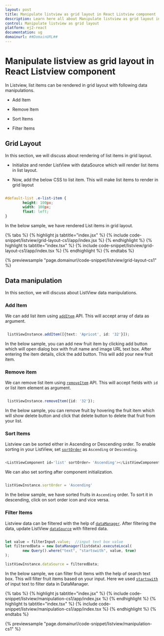 ```yaml
---
layout: post
title: Manipulate listview as grid layout in React Listview component | Syncfusion
description: Learn here all about Manipulate listview as grid layout in Syncfusion React Listview component of Syncfusion Essential JS 2 and more.
control: Manipulate listview as grid layout 
platform: ej2-react
documentation: ug
domainurl: ##DomainURL##
---
```


# Manipulate listview as grid layout in React Listview component

In Listview, list items can be rendered in grid layout with following data manipulations.

* Add Item

* Remove Item

* Sort Items

* Filter Items

## Grid Layout

In this section, we will discuss about rendering of list items in grid layout.

* Initialize and render ListView with dataSource which will render list items in list layout.

* Now, add the below CSS to list item. This will make list items to render in grid layout

```css

#default-list .e-list-item {
        height: 100px;
        width: 100px;
        float: left;
}

```

In the below sample, we have rendered List items in grid layout.

{% tabs %}
{% highlight js tabtitle="index.jsx" %}
{% include code-snippet/listview/grid-layout-cs1/app/index.jsx %}
{% endhighlight %}
{% highlight ts tabtitle="index.tsx" %}
{% include code-snippet/listview/grid-layout-cs1/app/index.tsx %}
{% endhighlight %}
{% endtabs %}

 {% previewsample "page.domainurl/code-snippet/listview/grid-layout-cs1" %}

## Data manipulation

In this section, we will discuss about ListView data manipulations.

### Add Item

We can add list item using [`addItem`](https://ej2.syncfusion.com/react/documentation/api/list-view/#additem) API. This will accept array of data as argument.

```ts

 listViewInstance.addItem([{text: 'Apricot', id: '32'}]);

```

In the below sample, you can add new fruit item by clicking add button which will open dialog box with fruit name and image URL text box. After entering the item details, click the add button. This will add your new fruit item.

### Remove item

We can remove list item using [`removeItem`](https://ej2.syncfusion.com/react/documentation/api/list-view/#removeitem) API. This will accept fields with `id` or list item element as argument.

```ts

 listViewInstance.removeItem({id: '32'});

```

In the below sample, you can remove fruit by hovering the fruit item which will show delete button and click that delete button to delete that fruit from your list.

### Sort Items

Listview can be sorted either in Ascending or Descending order. To enable sorting in your ListView, set [`sortOrder`](https://ej2.syncfusion.com/react/documentation/api/list-view/#sortorder) as `Ascending` or `Descending`.

```ts

<ListViewComponent id='list' sortOrder= 'Ascending'></ListViewComponent>

```

We can also set sorting after component initialization.

```ts

listViewInstance.sortOrder = 'Ascending'

```

In the below sample, we have sorted fruits in `Ascending` order. To sort it in descending, click on sort order icon and vice versa.

### Filter Items

Listview data can be filtered with the help of [`dataManager`](https://ej2.syncfusion.com/react/documentation/data/getting-started/). After filtering the data, update ListView [`dataSource`](https://ej2.syncfusion.com/react/documentation/api/list-view/#datasource) with filtered data.

```ts

let value = filterInput.value;  //input text box value
let filteredData = new DataManager(listdata).executeLocal(
        new Query().where("text", "startswith", value, true)
);

listViewInstance.dataSource = filteredData;

```

In the below sample, we can filter fruit items with the help of search text box. This will filter fruit items based on your input. Here we used [`startswith`](https://ej2.syncfusion.com/react/documentation/data/querying/#filter-operators) of input text to filter data in DataManager.

{% tabs %}
{% highlight js tabtitle="index.jsx" %}
{% include code-snippet/listview/manipulation-cs1/app/index.jsx %}
{% endhighlight %}
{% highlight ts tabtitle="index.tsx" %}
{% include code-snippet/listview/manipulation-cs1/app/index.tsx %}
{% endhighlight %}
{% endtabs %}

 {% previewsample "page.domainurl/code-snippet/listview/manipulation-cs1" %}
